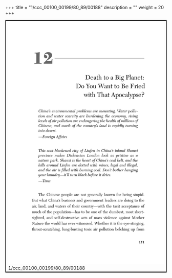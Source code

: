 +++
title = "1/ccc_00100_00199/80_89/00188"
description = ""
weight = 20
+++

<table style="border:2px solid black;max-width:800px;max-height:800px;" 
><tr><td>
<img class="center-fit-jpg"
src="/jpg_/out_jpg_dbc_188.jpg">
1/ccc_00100_00199/80_89/00188
</img></td></tr></table>
